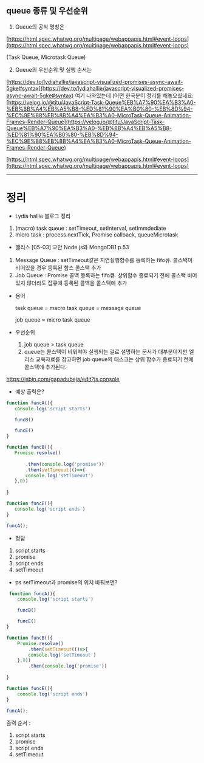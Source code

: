 ## queue 종류 및 우선순위

1. Queue의 공식 명칭은

[https://html.spec.whatwg.org/multipage/webappapis.html#event-loops](https://html.spec.whatwg.org/multipage/webappapis.html#event-loops)

(Task Queue, Microtask Queue)

2. Queue의 우선순위 및 실행 순서는

[https://dev.to/lydiahallie/javascript-visualized-promises-async-await-5gke#syntax](https://dev.to/lydiahallie/javascript-visualized-promises-async-await-5gke#syntax) 여기 나와있는데 (어떤 한국분이 정리를 해놓으셨네요:
[https://velog.io/@titu/JavaScript-Task-Queue%EB%A7%90%EA%B3%A0-%EB%8B%A4%EB%A5%B8-%ED%81%90%EA%B0%80-%EB%8D%94-%EC%9E%88%EB%8B%A4%EA%B3%A0-MicroTask-Queue-Animation-Frames-Render-Queue](https://velog.io/@titu/JavaScript-Task-Queue%EB%A7%90%EA%B3%A0-%EB%8B%A4%EB%A5%B8-%ED%81%90%EA%B0%80-%EB%8D%94-%EC%9E%88%EB%8B%A4%EA%B3%A0-MicroTask-Queue-Animation-Frames-Render-Queue)

[https://html.spec.whatwg.org/multipage/webappapis.html#event-loops](https://html.spec.whatwg.org/multipage/webappapis.html#event-loops)

-------
# 정리
* Lydia hallie 블로그 정리



1. (macro) task queue : setTimeout, setInterval, setImmdediate
2. micro task : process.nextTick, Promise callback, queueMicrotask

* 엘리스 [05-03] 교안 Node.js와 MongoDB1 p.53

1. Message Queue : setTimeout같은 지연실행함수를 등록하는 fifo큐. 콜스택이 비어있을 경우 등록된 함스 콜스택 추가
2. Job Queue : Promise 콜백 등록하는 fifo큐. 상위함수 종료되기 전에 콜스택 비어있지 않더라도 잡큐에 등록된 콜백을 콜스택에 추가



- 용어
    
    task queue = macro task queue = message queue
    
    job queue = micro task queue 
    
- 우선순위
    1. job queue > task queue
    2. queue는 콜스택이 비워져야 실행되는 걸로 설명하는 문서가 대부분이지만 엘리스 교육자료를 참고하면 job queue의 태스크는 상위 함수가 종료되기 전에 콜스택에 추가된다.

 https://jsbin.com/gapadubeja/edit?js,console

 * 예상 출력은?
 ```javascript
 function funcA(){
    console.log('script starts')

    funcB()

    funcE()
}

function funcB(){
    Promise.resolve()
        
        .then(console.log('promise'))
        .then(setTimeout(()=>{
        console.log('setTimeout')
    },0))
    
}

function funcE(){
    console.log('script ends')
}

funcA();
```

* 정답


1. script starts
2. promise
3. script ends
4. setTimeout 



* ps
setTimeout과 promise의 위치 바꿔보면?
```javascript
 function funcA(){
    console.log('script starts')

    funcB()

    funcE()
}

function funcB(){
    Promise.resolve()
        .then(setTimeout(()=>{
        console.log('setTimeout')
    },0))
        .then(console.log('promise'))
    
}

function funcE(){
    console.log('script ends')
}

funcA();
```

출력 순서 : 
1. script starts
2. promise
3. script ends
4. setTimeout